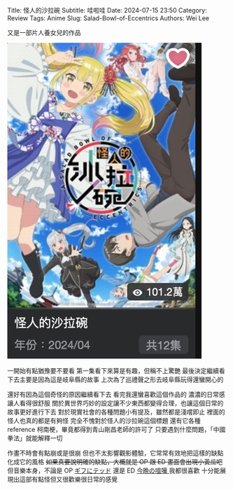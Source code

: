 Title: 怪人的沙拉碗
Subtitle: 哇啦哇
Date: 2024-07-15 23:50
Category: Review
Tags: Anime
Slug: Salad-Bowl-of-Eccentrics
Authors: Wei Lee

又是一部片人養女兒的作品

<!--more-->

![Salad-Bowl-of-Eccentrics](/images/post-images/2024-Salad-Bowl-of-Eccentrics/Salad-Bowl-of-Eccentrics.jpg)

一開始有點猶豫要不要看
第一集看下來算是有趣，但稱不上驚艷
最後決定繼續看下去主要是因為這是岐阜縣的故事
上次為了巡禮聲之形去岐阜縣玩得還蠻開心的

還好有因為這個奇怪的原因繼續看下去
看完我還蠻喜歡這個作品的
濃濃的日常感讓人看得很舒服
關於異世界巧妙的設定讓不少東西都變得合理，也讓這個日常的故事更好進行下去
對於現實社會的各種問題小有提及，雖然都是淺嚐即止
裡面的怪人也真的都是有夠怪
完全不愧對於怪人的沙拉碗這個標題
還有它各種 reference 柯南梗，畢竟都得到青山剛昌老師的許可了
只要遇到什麼問題，「中國拳法」就能解釋一切

作畫不時會有點崩或是很崩
但也不太影響觀影體驗，它常常有效地把這樣的缺點化成它的風格
~~如果真要說明確的缺點，大概就是 OP 跟 ED 畫面會出現小黃瓜吧~~
但音樂本身，不論是 OP [ギフにテッド](https://www.youtube.com/watch?v=UpLIEplQEW4) 還是 ED [今晩の喧嘩 ](https://www.youtube.com/watch?v=iiM_bhMcoug)我都很喜歡
十分能展現出這部有點怪但又很歡樂很日常的感覺
